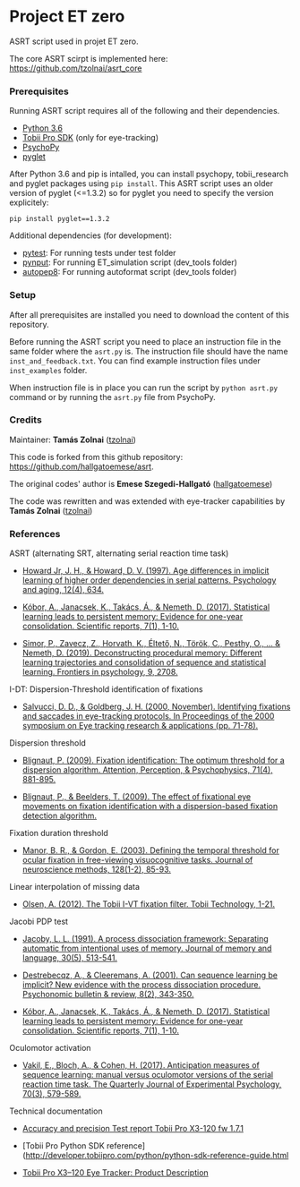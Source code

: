# Project ET zero

ASRT script used in projet ET zero.

The core ASRT scirpt is implemented here:
https://github.com/tzolnai/asrt_core

### Prerequisites
Running ASRT script requires all of the following and their dependencies.

* [Python 3.6](https://www.python.org/downloads/)
* [Tobii Pro SDK](https://pypi.org/project/tobii-research/) (only for eye-tracking)
* [PsychoPy](https://www.psychopy.org/download.html)
* [pyglet](https://pyglet.readthedocs.io/en/stable/)

After Python 3.6 and pip is intalled, you can install psychopy, tobii_research and pyglet packages using `pip install`.
This ASRT script uses an older version of pyglet (<=1.3.2) so for pyglet you need to specify the version explicitely:
```
pip install pyglet==1.3.2
```

Additional dependencies (for development):
* [pytest](https://docs.pytest.org/en/latest/): For running tests under test folder
* [pynput](https://pypi.org/project/pynput/): For running ET_simulation script (dev_tools folder)
* [autopep8](https://pypi.org/project/autopep8/): For running autoformat script (dev_tools folder)

### Setup

After all prerequisites are installed you need to download the content of this repository.

Before running the ASRT script you need to place an instruction file in the same folder where the `asrt.py` is.
The instruction file should have the name `inst_and_feedback.txt`. You can find example instruction files under `inst_examples` folder.

When instruction file is in place you can run the script by `python asrt.py` command or by running the `asrt.py` file from PsychoPy.

### Credits

Maintainer: **Tamás Zolnai** ([tzolnai](https://github.com/tzolnai))

This code is forked from this github repository: https://github.com/hallgatoemese/asrt.

The original codes' author is **Emese Szegedi-Hallgató** ([hallgatoemese](https://github.com/hallgatoemese))

The code was rewritten and was extended with eye-tracker capabilities by **Tamás Zolnai** ([tzolnai](https://github.com/tzolnai))

### References

ASRT (alternating SRT, alternating serial reaction time task)

* [Howard Jr, J. H., & Howard, D. V. (1997). Age differences in implicit learning of higher order dependencies in serial patterns. Psychology and aging, 12(4), 634.](https://www.researchgate.net/profile/James_Howard11/publication/13812889_Age_differences_in_implicit_learning_of_higher_order_dependencies_in_serial_patterns/links/0deec52423cfe984b4000000.pdf)

* [Kóbor, A., Janacsek, K., Takács, Á., & Nemeth, D. (2017). Statistical learning leads to persistent memory: Evidence for one-year consolidation. Scientific reports, 7(1), 1-10.](https://www.nature.com/articles/s41598-017-00807-3?WT.feed_name=subjects_biological-sciences)

* [Simor, P., Zavecz, Z., Horvath, K., Éltető, N., Török, C., Pesthy, O., ... & Nemeth, D. (2019). Deconstructing procedural memory: Different learning trajectories and consolidation of sequence and statistical learning. Frontiers in psychology, 9, 2708.](https://www.frontiersin.org/articles/10.3389/fpsyg.2018.02708/full)

I-DT: Dispersion-Threshold identification of fixations

* [Salvucci, D. D., & Goldberg, J. H. (2000, November). Identifying fixations and saccades in eye-tracking protocols.
In Proceedings of the 2000 symposium on Eye tracking research & applications (pp. 71-78).](https://www.researchgate.net/publication/220811146_Identifying_fixations_and_saccades_in_eye-tracking_protocols)

Dispersion threshold

* [Blignaut, P. (2009). Fixation identification: The optimum threshold for a dispersion algorithm. Attention, Perception, & Psychophysics, 71(4), 881-895.](https://link.springer.com/article/10.3758/APP.71.4.881)

* [Blignaut, P., & Beelders, T. (2009). The effect of fixational eye movements on fixation identification with a dispersion-based fixation detection algorithm.](https://www.researchgate.net/publication/297523424_The_effect_of_fixational_eye_movements_on_fixation_identification_with_a_dispersion-based_fixation_detection_algorithm)

Fixation duration threshold

* [Manor, B. R., & Gordon, E. (2003). Defining the temporal threshold for ocular fixation in free-viewing visuocognitive tasks. Journal of neuroscience methods, 128(1-2), 85-93.](https://www.sciencedirect.com/science/article/pii/S0165027003001511)

Linear interpolation of missing data

* [Olsen, A. (2012). The Tobii I-VT fixation filter. Tobii Technology, 1-21.](https://stemedhub.org/resources/2173/download/Tobii_WhitePaper_TobiiIVTFixationFilter.pdf)

Jacobi PDP test

* [Jacoby, L. L. (1991). A process dissociation framework: Separating automatic from intentional uses of memory. Journal of memory and language, 30(5), 513-541.](https://www.sciencedirect.com/science/article/abs/pii/0749596X9190025F)

* [Destrebecqz, A., & Cleeremans, A. (2001). Can sequence learning be implicit? New evidence with the process dissociation procedure. Psychonomic bulletin & review, 8(2), 343-350.](https://link.springer.com/article/10.3758/BF03196171)

* [Kóbor, A., Janacsek, K., Takács, Á., & Nemeth, D. (2017). Statistical learning leads to persistent memory: Evidence for one-year consolidation. Scientific reports, 7(1), 1-10.](https://www.nature.com/articles/s41598-017-00807-3?WT.feed_name=subjects_biological-sciences)

Oculomotor activation

* [Vakil, E., Bloch, A., & Cohen, H. (2017). Anticipation measures of sequence learning: manual versus oculomotor versions of the serial reaction time task. The Quarterly Journal of Experimental Psychology, 70(3), 579-589.](https://journals.sagepub.com/doi/pdf/10.1080/17470218.2016.1172095?casa_token=YLxCT1H_B8cAAAAA:6kFyQ1yW1qfe2NZP-mSdfLnAVxLDIal-QaF4siYPOz5wRb-d9zgr5IyrYGS44O47wOImxUf_PEMZ1Q)

Technical documentation

* [Accuracy and precision Test report Tobii Pro X3-120 fw 1.7.1](https://www.tobiipro.com/siteassets/tobii-pro/accuracy-and-precision-tests/tobii-pro-x3-120-accuracy-and-precision-test-report.pdf)

* [Tobii Pro Python SDK reference](http://developer.tobiipro.com/python/python-sdk-reference-guide.html

* [Tobii Pro X3–120 Eye Tracker: Product Description](https://www.tobiipro.com/siteassets/tobii-pro/product-descriptions/tobii-pro-x3-120-product-description.pdfhttps://www.tobiipro.com/siteassets/tobii-pro/product-descriptions/tobii-pro-x3-120-product-description.pdf)

